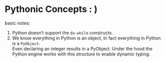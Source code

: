 # Pythonic Concepts : )

basic notes:  
1. Python doesn’t support the `do-while` constructs.
2. We know everything in Python is an object, In fact everything in Python is a `PyObject`.  
   Even declaring an integer results in a PyObject. Under the hood the Python engine works with this structure to enable dynamic typing.  

